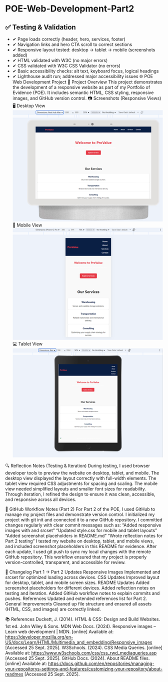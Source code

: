 # POE-Web-Development-Part2
## ✅ Testing & Validation

- ✔ Page loads correctly (header, hero, services, footer)
- ✔ Navigation links and hero CTA scroll to correct sections
- ✔ Responsive layout tested: desktop → tablet → mobile (screenshots added)
- ✔ HTML validated with W3C (no major errors)
- ✔ CSS validated with W3C CSS Validator (no errors)
- ✔ Basic accessibility checks: alt text, keyboard focus, logical headings
- ✔ Lighthouse audit run; addressed major accessibility issues
🌐 POE Web Development Project
📖 Project Overview
This project demonstrates the development of a responsive website as part of my Portfolio of Evidence (POE).
It includes semantic HTML, CSS styling, responsive images, and GitHub version control.
📷 Screenshots (Responsive Views)
🖥️ Desktop View
![image alt](https://github.com/Khutie14/POE-Web-Development-Part2/blob/main/Desktop%20screenshot.png?raw=true)
📱 Mobile View
![image alt](https://github.com/Khutie14/POE-Web-Development-Part2/blob/main/Mobile%20screenshot.png?raw=true)
💻 Tablet View
![image alt](https://github.com/Khutie14/POE-Web-Development-Part2/blob/main/Tablet%20screenshot.png?raw=true)

🔍 Reflection Notes (Testing & Iteration)
During testing, I used browser developer tools to preview the website on desktop, tablet, and mobile.
The desktop view displayed the layout correctly with full-width elements.
The tablet view required CSS adjustments for spacing and scaling.
The mobile view needed simplified layouts and smaller font sizes for readability.
Through iteration, I refined the design to ensure it was clean, accessible, and responsive across all devices.

📝 GitHub Workflow Notes (Part 2)
For Part 2 of the POE, I used GitHub to manage my project files and demonstrate version control.
I initialized my project with git init and connected it to a new GitHub repository.
I committed changes regularly with clear commit messages such as:
“Added responsive images with <picture> and srcset”
“Updated style.css for mobile and tablet layouts”
“Added screenshot placeholders in README.md”
“Wrote reflection notes for Part 2 testing”
I tested my website on desktop, tablet, and mobile views, and included screenshot placeholders in this README for evidence.
After each update, I used git push to sync my local changes with the remote GitHub repository.
This workflow ensured that my project is properly version-controlled, transparent, and accessible for review.

📌 Changelog
Part 1 → Part 2 Updates
Responsive Images
Implemented <picture> and srcset for optimized loading across devices.
CSS Updates
Improved layout for desktop, tablet, and mobile screen sizes.
README Updates
Added screenshot placeholders for different devices.
Added reflection notes on testing and iteration.
Added GitHub workflow notes to explain commits and pushes.
References
Updated and extended references list for Part 2.
General Improvements
Cleaned up file structure and ensured all assets (HTML, CSS, and images) are correctly linked.

📚 References
Duckett, J. (2014). HTML & CSS: Design and Build Websites. 1st ed. John Wiley & Sons.
MDN Web Docs. (2024). Responsive images – Learn web development | MDN. [online] Available at: https://developer.mozilla.org/en-US/docs/Learn/HTML/Multimedia_and_embedding/Responsive_images [Accessed 25 Sept. 2025].
W3Schools. (2024). CSS Media Queries. [online] Available at: https://www.w3schools.com/css/css_rwd_mediaqueries.asp [Accessed 25 Sept. 2025].
GitHub Docs. (2024). About README files. [online] Available at: https://docs.github.com/en/repositories/managing-your-repositorys-settings-and-features/customizing-your-repository/about-readmes [Accessed 25 Sept. 2025].
